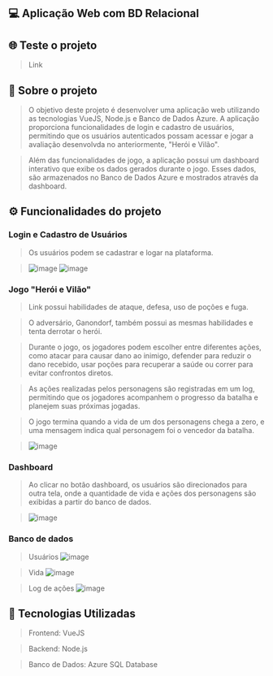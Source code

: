 ## 💻 Aplicação Web com BD Relacional

## 🌐 Teste o projeto
> Link

## 📜 Sobre o projeto 
> O objetivo deste projeto é desenvolver uma aplicação web utilizando as tecnologias VueJS, Node.js e Banco de Dados Azure. A aplicação proporciona funcionalidades de login e cadastro de usuários, permitindo que os usuários autenticados possam acessar e jogar a avaliação desenvolvda no anteriormente, "Herói e Vilão".

> Além das funcionalidades de jogo, a aplicação possui um dashboard interativo que exibe os dados gerados durante o jogo. Esses dados, são armazenados no Banco de Dados Azure e mostrados através da dashboard.

## ⚙️ Funcionalidades do projeto
### Login e Cadastro de Usuários

> Os usuários podem se cadastrar e logar na plataforma.

>![image](https://github.com/luizfelipesoarees/aplicacao-web-bd/assets/141787273/df16efc3-771d-468b-97cf-bb93339dd1df)
>![image](https://github.com/luizfelipesoarees/aplicacao-web-bd/assets/141787273/31e21e47-fb38-45ab-b14a-ccdbfad86e6b)

### Jogo "Herói e Vilão"

> Link possui habilidades de ataque, defesa, uso de poções e fuga.

> O adversário, Ganondorf, também possui as mesmas habilidades e tenta derrotar o herói.

> Durante o jogo, os jogadores podem escolher entre diferentes ações, como atacar para causar dano ao inimigo, defender para reduzir o dano recebido, usar poções para recuperar a saúde ou correr para evitar confrontos diretos.

> As ações realizadas pelos personagens são registradas em um log, permitindo que os jogadores acompanhem o progresso da batalha e planejem suas próximas jogadas.

> O jogo termina quando a vida de um dos personagens chega a zero, e uma mensagem indica qual personagem foi o vencedor da batalha.

>![image](https://github.com/luizfelipesoarees/aplicacao-web-bd/assets/141787273/a90d9d03-4a05-43e0-bc1b-c7951e8ddbac)

### Dashboard
> Ao clicar no botão dashboard, os usuários são direcionados para outra tela, onde a quantidade de vida e ações dos personagens são exibidas a partir do banco de dados.

>![image](https://github.com/luizfelipesoarees/aplicacao-web-bd/assets/141787273/69a90ba5-e35f-4e1d-bdf4-87ac2418ee31)

### Banco de dados
> Usuários
> ![image](https://github.com/luizfelipesoarees/aplicacao-web-bd/assets/141787273/92368873-95f2-4145-bd9e-be6dee22bceb)

> Vida
> ![image](https://github.com/luizfelipesoarees/aplicacao-web-bd/assets/141787273/d9ba94ea-774f-47a4-a3ff-7e2d5c9ecf31)

> Log de ações
> ![image](https://github.com/luizfelipesoarees/aplicacao-web-bd/assets/141787273/c945b5ad-3634-4c79-ab89-c441d9638e4d)
 
## 💾 Tecnologias Utilizadas
> Frontend: VueJS

> Backend: Node.js

> Banco de Dados: Azure SQL Database
